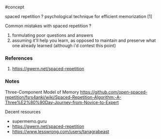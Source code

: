 #concept

spaced repetition
?
psychological technique for efficient memorization [1]


Common mistakes with spaced repetition
?
1. formulating poor questions and answers
2. assuming it'll help you learn, as opposed to maintain and preserve what one already learned (although i'd contest this point)

### References
1. https://gwern.net/spaced-repetition

### Notes


Three-Component Model of Memory
https://github.com/open-spaced-repetition/fsrs4anki/wiki/Spaced-Repetition-Algorithm:-A-Three%E2%80%90Day-Journey-from-Novice-to-Expert


Decent resources
- supermemo.guru
- https://gwern.net/spaced-repetition
- https://www.lesswrong.com/users/tanagrabeast



